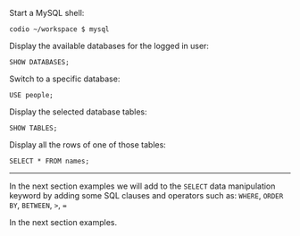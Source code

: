 Start a MySQL shell: 

```
codio ~/workspace $ mysql
```

Display the available databases for the logged in user: 

```
SHOW DATABASES;
```

Switch to a specific database: 

```
USE people;
```

Display the selected database tables: 

```
SHOW TABLES;
```

Display all the rows of one of those tables:

```
SELECT * FROM names;
```

---

In the next section examples we will add to the `SELECT` data manipulation keyword by adding some SQL clauses and operators such as: `WHERE`, `ORDER BY`, `BETWEEN`, `>`, `=`

In the next section examples.